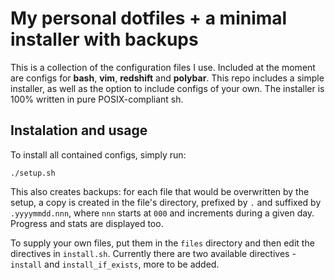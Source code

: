 # My personal dotfiles + a minimal installer with backups
This is a collection of the configuration files I use. Included at the moment are configs for __bash__, __vim__, __redshift__ and __polybar__. This repo includes a simple installer, as well as the option to include configs of your own. The installer is 100% written in pure POSIX-compliant sh.

## Instalation and usage
To install all contained configs, simply run:

`./setup.sh`

This also creates backups: for each file that would be overwritten by the setup, a copy is created in the file's directory, prefixed by `.` and suffixed by `.yyyymmdd.nnn`, where `nnn` starts at `000` and increments during a given day. Progress and stats are displayed too.

To supply your own files, put them in the `files` directory and then edit the directives in `install.sh`. Currently there are two available directives - `install` and `install_if_exists`, more to be added.
